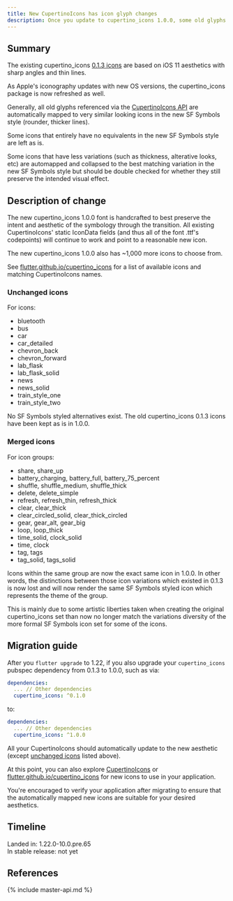```yaml
---
title: New CupertinoIcons has icon glyph changes
description: Once you update to cupertino_icons 1.0.0, some old glyphs will be automapped to the new glyphs. Consider double-checking visually.
---
```


## Summary

The existing cupertino_icons [0.1.3 icons][]
are based on iOS 11 aesthetics with sharp angles and thin lines.

As Apple's iconography updates with new OS versions, the cupertino_icons package
is now refreshed as well.

Generally, all old glyphs referenced via the [CupertinoIcons API][]
are automatically mapped to very similar looking icons in the new SF Symbols
style (rounder, thicker lines).

Some icons that entirely have no equivalents in the new SF Symbols style are
left as is.

Some icons that have less variations (such as thickness, alterative looks, etc)
are automapped and collapsed to the best matching variation in the new SF
Symbols style but should be double checked for whether they still preserve the
intended visual effect.

## Description of change

The new cupertino_icons 1.0.0 font is handcrafted to best preserve the intent
and aesthetic of the symbology through the transition. All existing
CupertinoIcons' static IconData fields (and thus all of the font .ttf's
codepoints) will continue to work and point to a reasonable new icon.

The new cupertino_icons 1.0.0 also has ~1,000 more icons to choose from.

See [flutter.github.io/cupertino_icons][]
for a list of available icons and matching CupertinoIcons names.

### Unchanged icons
For icons:
- bluetooth
- bus
- car
- car_detailed
- chevron_back
- chevron_forward
- lab_flask
- lab_flask_solid
- news
- news_solid
- train_style_one
- train_style_two

No SF Symbols styled alternatives exist. The old cupertino_icons 0.1.3 icons
have been kept as is in 1.0.0.

### Merged icons
For icon groups:
- share, share_up
- battery_charging, battery_full, battery_75_percent
- shuffle, shuffle_medium, shuffle_thick
- delete, delete_simple
- refresh, refresh_thin, refresh_thick
- clear, clear_thick
- clear_circled_solid, clear_thick_circled
- gear, gear_alt, gear_big
- loop, loop_thick
- time_solid, clock_solid
- time, clock
- tag, tags
- tag_solid, tags_solid

Icons within the same group are now the exact same icon in 1.0.0. In other
words, the distinctions between those icon variations which existed in 0.1.3 is
now lost and will now render the same SF Symbols styled icon which represents
the theme of the group.

This is mainly due to some artistic liberties taken when creating the original
cupertino_icons set than now no longer match the variations diversity of
the more formal SF Symbols icon set for some of the icons.

## Migration guide

After you `flutter upgrade` to 1.22, if you also upgrade your `cupertino_icons`
pubspec dependency from 0.1.3 to 1.0.0, such as via:

<!-- skip -->
```yaml
dependencies:
  ... // Other dependencies
  cupertino_icons: ^0.1.0
```

to:

```yaml
dependencies:
  ... // Other dependencies
  cupertino_icons: ^1.0.0
```

All your CupertinoIcons should automatically update to the new aesthetic (except
[unchanged icons](#unchained-icons) listed above).

At this point, you can also explore [CupertinoIcons][]
or [flutter.github.io/cupertino_icons][] for new icons to use in your
application.

You're encouraged to verify your application after migrating to ensure that
the automatically mapped new icons are suitable for your desired aesthetics.

## Timeline

Landed in: 1.22.0-10.0.pre.65<br>
In stable release: not yet

## References

{% include master-api.md %}

[0.1.3 icons]: https://raw.githubusercontent.com/flutter/cupertino_icons/master/map.png
[CupertinoIcons API]: {{site.api}}/flutter/cupertino/CupertinoIcons-class.html
[flutter.github.io/cupertino_icons]: https://flutter.github.io/cupertino_icons/
[CupertinoIcons]: https://master-api.flutter.dev/flutter/cupertino/CupertinoIcons-class.html
